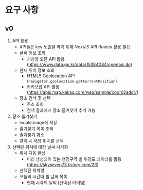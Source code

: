 # 요구 사항

## v0

1. API 활용
   - API들은 key 노출을 막기 위해 NextJS API Routes 활용 필요
   - 날씨 정보 조회
     - 기상청 오픈 API 활용 (https://www.data.go.kr/data/15084084/openapi.do)
   - 현재 위치 정보 조회
     - HTML5 Geolocation API (`navigator.geolocation.getCurrentPosition`)
     - 카카오맵 API 활용 (https://apis.map.kakao.com/web/sample/coord2addr/)
   - 장소 검색 및 선택
     - 주소 조회
     - 검색 결과에서 장소 즐겨찾기 추가 가능
2. 장소 즐겨찾기
   - localstroage에 저장
   - 즐겨찾기 목록 조회
   - 즐겨찾기 취소
   - 클릭 시 해당 위치를 선택
3. 선택된 위치에 대한 날씨 시각화
   - 위치 자동 완성
     - 미리 생성되어 있는 행정구역 별 위경도 데이터를 활용 (https://skyseven73.tistory.com/23)
   - 선택된 위치명
   - 오늘의 시간대 별 날씨 목록
     - 현재 시각의 날씨 (선택된 아이템)

